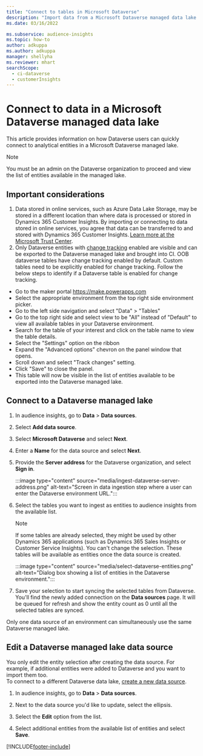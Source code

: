 ```yaml
---
title: "Connect to tables in Microsoft Dataverse"
description: "Import data from a Microsoft Dataverse managed data lake."
ms.date: 03/16/2022

ms.subservice: audience-insights
ms.topic: how-to
author: adkuppa
ms.author: adkuppa
manager: shellyha
ms.reviewer: mhart
searchScope: 
  - ci-dataverse
  - customerInsights
---
```


# Connect to data in a Microsoft Dataverse managed data lake



This article provides information on how Dataverse users can quickly connect to analytical entities in a Microsoft Dataverse managed lake. 

> [!NOTE]
> You must be an admin on the Dataverse organization to proceed and view the list of entities available in the managed lake.

## Important considerations

1. Data stored in online services, such as Azure Data Lake Storage, may be stored in a different location than where data is processed or stored in Dynamics 365 Customer Insights. By importing or connecting to data stored in online services, you agree that data can be transferred to and stored with Dynamics 365 Customer Insights. [Learn more at the Microsoft Trust Center](https://www.microsoft.com/trust-center).
2. Only Dataverse entities with [change tracking](https://docs.microsoft.com/en-us/power-platform/admin/enable-change-tracking-control-data-synchronization) enabled are visible and can be exported to the Dataverse managed lake and brought into CI. OOB dataverse tables have change tracking enabled by default. Custom tables need to be explicitly enabled for change tracking. Follow the below steps to identify if a Dataverse table is enabled for change tracking.
  - Go to the maker portal https://make.powerapps.com
  - Select the appropriate environment from the top right side environment picker.
  - Go to the left side navigation and select "Data" > "Tables"
  - Go to the top right side and select view to be "All" instead of "Default" to view all available tables in your Dataverse environment.
  - Search for the table of your interest and click on the table name to view the table details.
  - Select the "Settings" option on the ribbon
  - Expand the "Advanced options" chevron on the panel window that opens.
  - Scroll down and select "Track changes" setting.
  - Click "Save" to close the panel.
  - This table will now be visible in the list of entities available to be exported into the Dataverse managed lake.

## Connect to a Dataverse managed lake

1. In audience insights, go to **Data** > **Data sources**.

2. Select **Add data source**.

3. Select **Microsoft Dataverse** and select **Next**.

4. Enter a **Name** for the data source and select **Next**. 

5. Provide the **Server address** for the Dataverse organization, and select **Sign in**.

   :::image type="content" source="media/ingest-dataverse-server-address.png" alt-text="Screen in data ingestion step where a user can enter the Dataverse environment URL.":::

6. Select the tables you want to ingest as entities to audience insights from the available list.    

   > [!NOTE]
   > If some tables are already selected, they might be used by other Dynamics 365 applications (such as Dynamics 365 Sales Insights or Customer Service Insights). You can't change the selection. These tables will be available as entities once the data source is created.

   :::image type="content" source="media/select-dataverse-entities.png" alt-text="Dialog box showing a list of entities in the Dataverse environment.":::

7. Save your selection to start syncing the selected tables from Dataverse. You'll find the newly added connection on the **Data sources** page. It will be queued for refresh and show the entity count as 0 until all the selected tables are synced.

Only one data source of an environment can simultaneously use the same Dataverse managed lake.

## Edit a Dataverse managed lake data source

You only edit the entity selection after creating the data source. For example, if additional entities were added to Dataverse and you want to import them too.    
To connect to a different Dataverse data lake, [create a new data source](#connect-to-a-dataverse-managed-lake).

1. In audience insights, go to **Data** > **Data sources**.

2. Next to the data source you'd like to update, select the ellipsis.

3. Select the **Edit** option from the list.

4. Select additional entities from the available list of entities and select **Save**.

[!INCLUDE[footer-include](../includes/footer-banner.md)]
